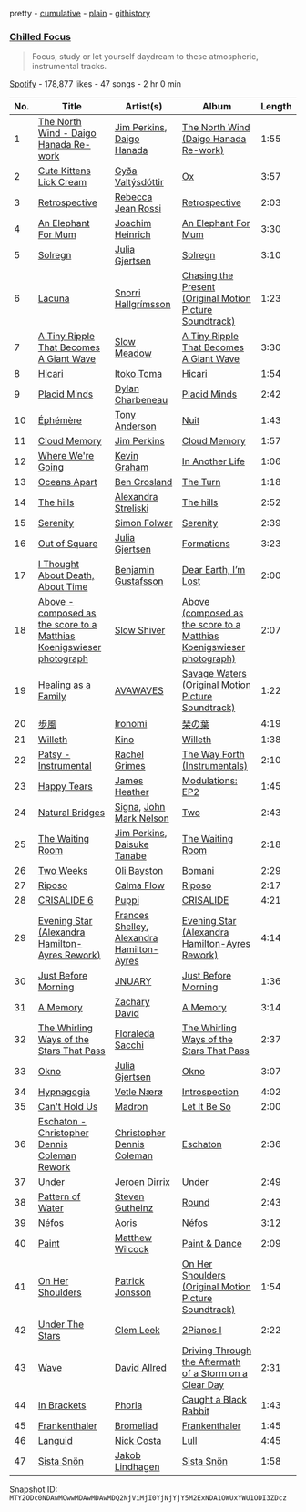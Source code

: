 pretty - [cumulative](/playlists/cumulative/37i9dQZF1DWYRcvdDwEl3O.md) - [plain](/playlists/plain/37i9dQZF1DWYRcvdDwEl3O) - [githistory](https://github.githistory.xyz/mackorone/spotify-playlist-archive/blob/main/playlists/plain/37i9dQZF1DWYRcvdDwEl3O)

### [Chilled Focus](https://open.spotify.com/playlist/37i9dQZF1DWYRcvdDwEl3O)

> Focus, study or let yourself daydream to these atmospheric, instrumental tracks.

[Spotify](https://open.spotify.com/user/spotify) - 178,877 likes - 47 songs - 2 hr 0 min

| No. | Title | Artist(s) | Album | Length |
|---|---|---|---|---|
| 1 | [The North Wind \- Daigo Hanada Re\-work](https://open.spotify.com/track/3oM82Zz63KrnYQ0ZaTTQ9l) | [Jim Perkins](https://open.spotify.com/artist/6ihM9B0SRS5Xcvsw03Y1Vi), [Daigo Hanada](https://open.spotify.com/artist/7kxdoQTibsQW5pOim1p2i3) | [The North Wind \(Daigo Hanada Re\-work\)](https://open.spotify.com/album/1LjC5SMuxGzphoo6e9KEG5) | 1:55 |
| 2 | [Cute Kittens Lick Cream](https://open.spotify.com/track/4IprCxGPjCfhHCE0oaqym3) | [Gyða Valtýsdóttir](https://open.spotify.com/artist/35tWzCzjzv7skImbSeb2hc) | [Ox](https://open.spotify.com/album/0SMZ2ZvDwuqjHo9uUz04Hu) | 3:57 |
| 3 | [Retrospective](https://open.spotify.com/track/7oayD0YDEYXohethlbRTpZ) | [Rebecca Jean Rossi](https://open.spotify.com/artist/7glMKJlAKPc4VqtQiR1qwt) | [Retrospective](https://open.spotify.com/album/7mbcvQ6ysz8l2PQtN16r0l) | 2:03 |
| 4 | [An Elephant For Mum](https://open.spotify.com/track/6KI7wfdhXBJF7hLh25Ljp5) | [Joachim Heinrich](https://open.spotify.com/artist/1Bd1sYwBAOv40mAJZIICnm) | [An Elephant For Mum](https://open.spotify.com/album/3x39Tzj3nIdeya0hA66Pdb) | 3:30 |
| 5 | [Solregn](https://open.spotify.com/track/09kBa4sfszwK5MN1DWoOFw) | [Julia Gjertsen](https://open.spotify.com/artist/6dEpJk27D9ijwgvz33icCC) | [Solregn](https://open.spotify.com/album/3jd2zTBl6CJLIX8YTn7xhv) | 3:10 |
| 6 | [Lacuna](https://open.spotify.com/track/0ctgDFCvHOxYnwPJZeChWm) | [Snorri Hallgrímsson](https://open.spotify.com/artist/0cz823HlK1N6jNAIztyYHs) | [Chasing the Present \(Original Motion Picture Soundtrack\)](https://open.spotify.com/album/3WOn9LRzQqSsykbPB9AChV) | 1:23 |
| 7 | [A Tiny Ripple That Becomes A Giant Wave](https://open.spotify.com/track/7iyHlkSodnReI1yq3U858h) | [Slow Meadow](https://open.spotify.com/artist/1X93CiijNCFQa4o17hLwI3) | [A Tiny Ripple That Becomes A Giant Wave](https://open.spotify.com/album/2Bek2tLtyxT0wxwVxi4BU2) | 3:30 |
| 8 | [Hicari](https://open.spotify.com/track/5LoCraezdIDtyxCRIQdNLi) | [Itoko Toma](https://open.spotify.com/artist/3HvDJH01baTm3p6Wcqh7x7) | [Hicari](https://open.spotify.com/album/5N5zlunO6d2GMuQuUsEYCR) | 1:54 |
| 9 | [Placid Minds](https://open.spotify.com/track/62NuL99XSrl7IC1lEAAtKi) | [Dylan Charbeneau](https://open.spotify.com/artist/2VRrzTvF7rhgjNGUXLxFSk) | [Placid Minds](https://open.spotify.com/album/0SGfPPdJ7Azwx3rSDv6Z1f) | 2:42 |
| 10 | [Éphémère](https://open.spotify.com/track/4LurYqydfPdLc9IN7eQxTF) | [Tony Anderson](https://open.spotify.com/artist/3aRscMJRah0QrvGE5rkvZl) | [Nuit](https://open.spotify.com/album/6PSnEum2RrNY1uuj8goegP) | 1:43 |
| 11 | [Cloud Memory](https://open.spotify.com/track/2dUIvQRy9wfxNVcm0JLwNm) | [Jim Perkins](https://open.spotify.com/artist/6ihM9B0SRS5Xcvsw03Y1Vi) | [Cloud Memory](https://open.spotify.com/album/1uu3zbo7cvj4NM2U15fCOU) | 1:57 |
| 12 | [Where We're Going](https://open.spotify.com/track/52PwiyJ6kcTcabran6bpTt) | [Kevin Graham](https://open.spotify.com/artist/0zuI5bkgMTO4EXks8TjWvj) | [In Another Life](https://open.spotify.com/album/3txNID25MhbRocklniTWMD) | 1:06 |
| 13 | [Oceans Apart](https://open.spotify.com/track/1yqM5O07lL7R6UAdK5jvrR) | [Ben Crosland](https://open.spotify.com/artist/5uNm1FvRSh2IcPNDGQChtr) | [The Turn](https://open.spotify.com/album/1HBOLQ0QoDkGDGnjhfdzPy) | 1:18 |
| 14 | [The hills](https://open.spotify.com/track/2wbG3Ma6mHGHI1cJv7r67u) | [Alexandra Streliski](https://open.spotify.com/artist/0HyM2wwUfOsZYD4Dj5IOOZ) | [The hills](https://open.spotify.com/album/1Hcu386OoNkU3xHgoTwmid) | 2:52 |
| 15 | [Serenity](https://open.spotify.com/track/0sys3zb0Gssvi2mQNky4tB) | [Simon Folwar](https://open.spotify.com/artist/45yzAR4CenLlWxGsoWRbaQ) | [Serenity](https://open.spotify.com/album/29s2OVJdWTn7eWIBPC7ikz) | 2:39 |
| 16 | [Out of Square](https://open.spotify.com/track/3I677uFtjzjCPbjkBvL67F) | [Julia Gjertsen](https://open.spotify.com/artist/6dEpJk27D9ijwgvz33icCC) | [Formations](https://open.spotify.com/album/4vrGFv7AlhdrYTK1UmHVPx) | 3:23 |
| 17 | [I Thought About Death, About Time](https://open.spotify.com/track/5nZUbstGOFJ8UWNhTyh9QM) | [Benjamin Gustafsson](https://open.spotify.com/artist/01H1M5VvnktKBqpU0TX8Rl) | [Dear Earth, I’m Lost](https://open.spotify.com/album/2FivUBt8rP3epBzyDhtoqE) | 2:00 |
| 18 | [Above \- composed as the score to a Matthias Koenigswieser photograph](https://open.spotify.com/track/6nwOd5erhIqafAW6koIocm) | [Slow Shiver](https://open.spotify.com/artist/7Is8CSsyLYNX4GANuU3oCl) | [Above \(composed as the score to a Matthias Koenigswieser photograph\)](https://open.spotify.com/album/578KRUD8wbv5en4bzsw0p7) | 2:07 |
| 19 | [Healing as a Family](https://open.spotify.com/track/0fs8CepANvhFGee0M6P5AW) | [AVAWAVES](https://open.spotify.com/artist/0n6xMAwakXiGBh8glsuYG1) | [Savage Waters \(Original Motion Picture Soundtrack\)](https://open.spotify.com/album/0BOpSC4KSgViq7DSgJfoXG) | 1:22 |
| 20 | [歩風](https://open.spotify.com/track/1XSAuGdPV3ptrtslbrgn8T) | [Ironomi](https://open.spotify.com/artist/62tSwHM7qLhiSDtVSf51Y5) | [琹の葉](https://open.spotify.com/album/0ab2TfwsIFt9RPG9uCMSSa) | 4:19 |
| 21 | [Willeth](https://open.spotify.com/track/6t8pyLvHnewIRcsdriDaoL) | [Kino](https://open.spotify.com/artist/744LLMunibSJvXx6VVAKl3) | [Willeth](https://open.spotify.com/album/2mtynPQ9PKkRvaUbrk2FMT) | 1:38 |
| 22 | [Patsy \- Instrumental](https://open.spotify.com/track/38pwFb1yj7CS2JUaLVyQ01) | [Rachel Grimes](https://open.spotify.com/artist/3NkEUEwXXgy5IQixHpsHQ9) | [The Way Forth \(Instrumentals\)](https://open.spotify.com/album/2GJmOoinJpsmNcnqaIiBc6) | 2:10 |
| 23 | [Happy Tears](https://open.spotify.com/track/5qoxaTocADLacguJtCaGU7) | [James Heather](https://open.spotify.com/artist/7GMpkbegUlL4UvUe5w47zu) | [Modulations: EP2](https://open.spotify.com/album/7fNhlZ4KOktVAWHggoaLut) | 1:45 |
| 24 | [Natural Bridges](https://open.spotify.com/track/43oEjzPLnmve0ea2WjqV6W) | [Signa](https://open.spotify.com/artist/0NNkdG1hVjxDA0Viq5cERJ), [John Mark Nelson](https://open.spotify.com/artist/7JhOzFlNJjcRrFan1wlwYB) | [Two](https://open.spotify.com/album/1XE0ohBl8Wfml1KJUzzNtF) | 2:43 |
| 25 | [The Waiting Room](https://open.spotify.com/track/4NlKazw9AJdSWSBOPIXWEk) | [Jim Perkins](https://open.spotify.com/artist/6ihM9B0SRS5Xcvsw03Y1Vi), [Daisuke Tanabe](https://open.spotify.com/artist/2xQI5A9WmqrOPYdfl23MCM) | [The Waiting Room](https://open.spotify.com/album/3nSD3Cuw5po5hz0hqPhBp1) | 2:18 |
| 26 | [Two Weeks](https://open.spotify.com/track/6Bk9d5wyKQxNu5hNr4njcI) | [Oli Bayston](https://open.spotify.com/artist/5GPvva3BlYJogZP0ONVx2H) | [Bomani](https://open.spotify.com/album/5mplZY05CkadQTzuyGpxXI) | 2:29 |
| 27 | [Riposo](https://open.spotify.com/track/2nfCGwzsOxPJPl16g74I5I) | [Calma Flow](https://open.spotify.com/artist/19ImXdXZLbAXcDGgIpN56k) | [Riposo](https://open.spotify.com/album/4QDiZv3kD08DOYlAlzQcPm) | 2:17 |
| 28 | [CRISALIDE 6](https://open.spotify.com/track/6F7cBxzxPOzrqP1Ry4z5Rb) | [Puppi](https://open.spotify.com/artist/3w0occdi5ODOkZz1KYuwFc) | [CRISALIDE](https://open.spotify.com/album/4jtWceBbJher3aLxTY9bl2) | 4:21 |
| 29 | [Evening Star \(Alexandra Hamilton\-Ayres Rework\)](https://open.spotify.com/track/21Xawha6x2vBekNwyCzMZw) | [Frances Shelley](https://open.spotify.com/artist/0oUU96ZHc648yvAP9JrQ9d), [Alexandra Hamilton\-Ayres](https://open.spotify.com/artist/6o0pKKljrn7GYEZTQPFwKp) | [Evening Star \(Alexandra Hamilton\-Ayres Rework\)](https://open.spotify.com/album/5EVLlgLBEpVKPuu9LOGeN3) | 4:14 |
| 30 | [Just Before Morning](https://open.spotify.com/track/1GPB6ZrLXvrkJAAGIRifA8) | [JNUARY](https://open.spotify.com/artist/66A9oG2ybGddl9xwDibKak) | [Just Before Morning](https://open.spotify.com/album/1MQ7w7BpVcXvKXby233Wd1) | 1:36 |
| 31 | [A Memory](https://open.spotify.com/track/6oRyah6g01Qjg0xXTb7Exy) | [Zachary David](https://open.spotify.com/artist/40EsUDCOPS5C8DgxkCmUCo) | [A Memory](https://open.spotify.com/album/6NP4bw2rcsnA5V3RaoJH4P) | 3:14 |
| 32 | [The Whirling Ways of the Stars That Pass](https://open.spotify.com/track/43gRPDUCpAGWoEiwiSXTJf) | [Floraleda Sacchi](https://open.spotify.com/artist/5j48oGQ0CfaOdcPHubZ9it) | [The Whirling Ways of the Stars That Pass](https://open.spotify.com/album/5rdwp7MVbQ8ReKIeJFjF6F) | 2:37 |
| 33 | [Okno](https://open.spotify.com/track/1fne5Gw3Uv96aNy50Fer6s) | [Julia Gjertsen](https://open.spotify.com/artist/6dEpJk27D9ijwgvz33icCC) | [Okno](https://open.spotify.com/album/1LheFuzh54DF8zmFiKD1iX) | 3:07 |
| 34 | [Hypnagogia](https://open.spotify.com/track/1NUMHB28RsUmDhpSPgDf1z) | [Vetle Nærø](https://open.spotify.com/artist/1FjMgsUfnOoSWTHuVzAukf) | [Introspection](https://open.spotify.com/album/2UH5UicEuryM5DPbXrzMdh) | 4:02 |
| 35 | [Can't Hold Us](https://open.spotify.com/track/1qzg5u4jEocTHH7rs5mIYr) | [Madron](https://open.spotify.com/artist/1nom1nhxcPFKLCcj7ccQGe) | [Let It Be So](https://open.spotify.com/album/1ZN3pFFjvYnMr8yDL0cTBD) | 2:00 |
| 36 | [Eschaton \- Christopher Dennis Coleman Rework](https://open.spotify.com/track/7m3hDASgGaBKF5w8y48dDd) | [Christopher Dennis Coleman](https://open.spotify.com/artist/1mM9perSjGuMbNejzFhi1U) | [Eschaton](https://open.spotify.com/album/0WSv5Yge0NVy7VjMHQnGTP) | 2:36 |
| 37 | [Under](https://open.spotify.com/track/3kCzddqKxidFHMrhKNSVDD) | [Jeroen Dirrix](https://open.spotify.com/artist/02Ay0xb3u177rlIOA1YmGs) | [Under](https://open.spotify.com/album/5M7NwfVh112enG9mdtt9nI) | 2:49 |
| 38 | [Pattern of Water](https://open.spotify.com/track/11NMfPfGP4tI1xF3e7S9Jt) | [Steven Gutheinz](https://open.spotify.com/artist/2pHCm7cvE0ADlPp68tScqW) | [Round](https://open.spotify.com/album/7LKWlwxI49rXKvckLV5NmB) | 2:43 |
| 39 | [Néfos](https://open.spotify.com/track/6EAknZpfUmyVJZrZQVGxoV) | [Ạoris](https://open.spotify.com/artist/0a0xLcxhKUty49ZzQNYFys) | [Néfos](https://open.spotify.com/album/07cr40kGjUlSCOHTL5ka8B) | 3:12 |
| 40 | [Paint](https://open.spotify.com/track/6PC9beJbKsb3PMIBPbHtc7) | [Matthew Wilcock](https://open.spotify.com/artist/5wwV0lI76LUp7NDc7XGBjf) | [Paint & Dance](https://open.spotify.com/album/6R3DQm91XrjzIX1X0VnyLF) | 2:09 |
| 41 | [On Her Shoulders](https://open.spotify.com/track/17nf2lESWRMvqycjV7tHvU) | [Patrick Jonsson](https://open.spotify.com/artist/5wedfwksIuL9RVB3VpGxcl) | [On Her Shoulders \(Original Motion Picture Soundtrack\)](https://open.spotify.com/album/3SdwRlOdLikqstPFUP0J0R) | 1:54 |
| 42 | [Under The Stars](https://open.spotify.com/track/3g35zbIDaq6gyxB1G9qUKU) | [Clem Leek](https://open.spotify.com/artist/5FbBZ9ZLIoVdgbbnGmsKNk) | [2Pianos I](https://open.spotify.com/album/6OzmhdCJabuApT31HHAQWe) | 2:22 |
| 43 | [Wave](https://open.spotify.com/track/1eOYcaEDoM1OrnrWHajquU) | [David Allred](https://open.spotify.com/artist/05XWJrLfEbTiyv1oirnMSm) | [Driving Through the Aftermath of a Storm on a Clear Day](https://open.spotify.com/album/36LoAi8p604bD1v5wBhF8Y) | 2:31 |
| 44 | [In Brackets](https://open.spotify.com/track/2VXanJsBUCBt1Q5rTNNFz6) | [Phoria](https://open.spotify.com/artist/0HDxlFsXwyrpufs4YgTNMm) | [Caught a Black Rabbit](https://open.spotify.com/album/3M0wS70M7tRZntXMfKqPtU) | 1:43 |
| 45 | [Frankenthaler](https://open.spotify.com/track/6fZyNWUtqDD9CXZI4Llh7G) | [Bromeliad](https://open.spotify.com/artist/3XlQzOKje7lZLZhMDnKZz3) | [Frankenthaler](https://open.spotify.com/album/2l8wc98B9kwJpXiQaZ4l35) | 1:45 |
| 46 | [Languid](https://open.spotify.com/track/2jV0okvamtMJ4ie5hZcjo1) | [Nick Costa](https://open.spotify.com/artist/3lKLF6TNNdWGXtWkD6mV7h) | [Lull](https://open.spotify.com/album/6TMlDVw6gmsxAZzCs9ujf5) | 4:45 |
| 47 | [Sista Snön](https://open.spotify.com/track/0neGZAdlsgCXrSk27SWYcK) | [Jakob Lindhagen](https://open.spotify.com/artist/1UgNIzq9FgAThlcwjbcGgn) | [Sista Snön](https://open.spotify.com/album/03U2UdnlI94HsoaMVk9qn2) | 1:58 |

Snapshot ID: `MTY2ODc0NDAwMCwwMDAwMDAwMDQ2NjViMjI0YjNjYjY5M2ExNDA1OWUxYWU1ODI3ZDcz`
